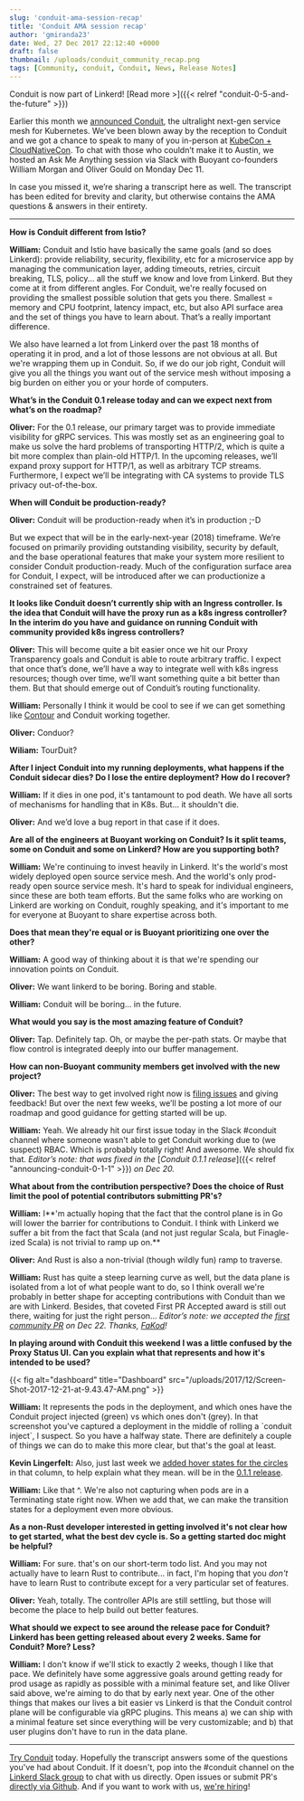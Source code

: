 ```yaml
---
slug: 'conduit-ama-session-recap'
title: 'Conduit AMA session recap'
author: 'gmiranda23'
date: Wed, 27 Dec 2017 22:12:40 +0000
draft: false
thumbnail: /uploads/conduit_community_recap.png
tags: [Community, conduit, Conduit, News, Release Notes]
---
```


Conduit is now part of Linkerd! [Read more >]({{< relref
"conduit-0-5-and-the-future" >}})

Earlier this month we [announced
Conduit](https://buoyant.io/2017/12/05/introducing-conduit/), the ultralight
next-gen service mesh for Kubernetes. We’ve been blown away by the reception to
Conduit and we got a chance to speak to many of you in-person at [KubeCon +
CloudNativeCon](https://buoyant.io/2017/12/11/kubecon-cloudnativecon-north-america-2017-roundup/).
To chat with those who couldn’t make it to Austin, we hosted an Ask Me Anything
session via Slack with Buoyant co-founders William Morgan and Oliver Gould on
Monday Dec 11.

In case you missed it, we’re sharing a transcript here as well. The transcript
has been edited for brevity and clarity, but otherwise contains the AMA
questions & answers in their entirety.

---

**How is Conduit different from Istio?**

**William:** Conduit and Istio have basically the same goals (and so does
Linkerd): provide reliability, security, flexibility, etc for a microservice app
by managing the communication layer, adding timeouts, retries, circuit breaking,
TLS, policy... all the stuff we know and love from Linkerd. But they come at it
from different angles. For Conduit, we're really focused on providing the
smallest possible solution that gets you there. Smallest = memory and CPU
footprint, latency impact, etc, but also API surface area and the set of things
you have to learn about. That’s a really important difference.

We also have learned a lot from Linkerd over the past 18 months of operating it
in prod, and a lot of those lessons are not obvious at all. But we're wrapping
them up in Conduit. So, if we do our job right, Conduit will give you all the
things you want out of the service mesh without imposing a big burden on either
you or your horde of computers.

**What’s in the Conduit 0.1 release today and can we expect next from what’s on
the roadmap?**

**Oliver:** For the 0.1 release, our primary target was to provide immediate
visibility for gRPC services. This was mostly set as an engineering goal to make
us solve the hard problems of transporting HTTP/2, which is quite a bit more
complex than plain-old HTTP/1. In the upcoming releases, we’ll expand proxy
support for HTTP/1, as well as arbitrary TCP streams. Furthermore, I expect
we’ll be integrating with CA systems to provide TLS privacy out-of-the-box.

**When will Conduit be production-ready?**

**Oliver:** Conduit will be production-ready when it’s in production ;-D

But we expect that will be in the early-next-year (2018) timeframe. We’re
focused on primarily providing outstanding visibility, security by default, and
the base operational features that make your system more resilient to consider
Conduit production-ready. Much of the configuration surface area for Conduit, I
expect, will be introduced after we can productionize a constrained set of
features.

**It looks like Conduit doesn’t currently ship with an Ingress controller. Is
the idea that Conduit will have the proxy run as a k8s ingress controller? In
the interim do you have and guidance on running Conduit with community provided
k8s ingress controllers?**

**Oliver:** This will become quite a bit easier once we hit our Proxy
Transparency goals and Conduit is able to route arbitrary traffic. I expect that
once that’s done, we’ll have a way to integrate well with k8s ingress resources;
though over time, we’ll want something quite a bit better than them. But that
should emerge out of Conduit’s routing functionality.

**William:** Personally I think it would be cool to see if we can get something
like [Contour](https://github.com/heptio/contour) and Conduit working together.

**Oliver:** Conduor?

**Wiliam:** TourDuit?

**After I inject Conduit into my running deployments, what happens if the
Conduit sidecar dies? Do I lose the entire deployment? How do I recover?**

**William:** If it dies in one pod, it's tantamount to pod death. We have all
sorts of mechanisms for handling that in K8s. But... it shouldn't die.

**Oliver:** And we’d love a bug report in that case if it does.

**Are all of the engineers at Buoyant working on Conduit? Is it split teams,
some on Conduit and some on Linkerd? How are you supporting both?**

**William:** We're continuing to invest heavily in Linkerd. It's the world's
most widely deployed open source service mesh. And the world's only prod-ready
open source service mesh. It's hard to speak for individual engineers, since
these are both team efforts. But the same folks who are working on Linkerd are
working on Conduit, roughly speaking, and it's important to me for everyone at
Buoyant to share expertise across both.

**Does that mean they're equal or is Buoyant prioritizing one over the other?**

**William:** A good way of thinking about it is that we're spending our
innovation points on Conduit.

**Oliver:** We want linkerd to be boring. Boring and stable.

**William:** Conduit will be boring... in the future.

**What would you say is the most amazing feature of Conduit?**

**Oliver:** Tap. Definitely tap. Oh, or maybe the per-path stats. Or maybe that
flow control is integrated deeply into our buffer management.

**How can non-Buoyant community members get involved with the new project?**

**Oliver:** The best way to get involved right now is [filing
issues](https://github.com/runconduit/conduit/issues) and giving feedback! But
over the next few weeks, we’ll be posting a lot more of our roadmap and good
guidance for getting started will be up.

**William:** Yeah. We already hit our first issue today in the Slack #conduit
channel where someone wasn't able to get Conduit working due to (we suspect)
RBAC. Which is probably totally right! And awesome. We should fix that.
_Editor’s note: that was fixed in the_ [_Conduit 0.1.1
release_]({{< relref "announcing-conduit-0-1-1" >}}) _on Dec 20._

**What about from the contribution perspective? Does the choice of Rust limit
the pool of potential contributors submitting PR's?**

**William:** I**'m actually hoping that the fact that the control plane is in Go
will lower the barrier for contributions to Conduit. I think with Linkerd we
suffer a bit from the fact that Scala (and not just regular Scala, but
Finagle-ized Scala) is not trivial to ramp up on.**

**Oliver:** And Rust is also a non-trivial (though wildly fun) ramp to traverse.

**William:** Rust has quite a steep learning curve as well, but the data plane
is isolated from a lot of what people want to do, so I think overall we're
probably in better shape for accepting contributions with Conduit than we are
with Linkerd. Besides, that coveted First PR Accepted award is still out there,
waiting for just the right person… _Editor’s note: we accepted the_ [_first
community PR_](https://github.com/runconduit/conduit/pull/83) _on Dec 22.
Thanks,_ [_FaKod_](https://github.com/FaKod)_!_

**In playing around with Conduit this weekend I was a little confused by the
Proxy Status UI. Can you explain what that represents and how it's intended to
be used?**

{{< fig
  alt="dashboard"
  title="Dashboard"
  src="/uploads/2017/12/Screen-Shot-2017-12-21-at-9.43.47-AM.png" >}}

**William:** It represents the pods in the deployment, and which ones have the
Conduit project injected (green) vs which ones don't (grey). In that screenshot
you've captured a deployment in the middle of rolling a \`conduit inject\`, I
suspect. So you have a halfway state. There are definitely a couple of things we
can do to make this more clear, but that's the goal at least.

**Kevin Lingerfelt:** Also, just last week we [added hover states for the
circles](https://github.com/runconduit/conduit/pull/19) in that column, to help
explain what they mean. will be in the [0.1.1
release](https://github.com/runconduit/conduit/releases/tag/v0.1.1).

**William:** Like that ^. We're also not capturing when pods are in a
Terminating state right now. When we add that, we can make the transition states
for a deployment even more obvious.

**As a non-Rust developer interested in getting involved it's not clear how to
get started, what the best dev cycle is. So a getting started doc might be
helpful?**

**William:** For sure. that's on our short-term todo list. And you may not
actually have to learn Rust to contribute... in fact, I'm hoping that you
_don't_ have to learn Rust to contribute except for a very particular set of
features.

**Oliver:** Yeah, totally. The controller APIs are still settling, but those
will become the place to help build out better features.

**What should we expect to see around the release pace for Conduit? Linkerd has
been getting released about every 2 weeks. Same for Conduit? More? Less?**

**William:** I don't know if we'll stick to exactly 2 weeks, though I like that
pace. We definitely have some aggressive goals around getting ready for prod
usage as rapidly as possible with a minimal feature set, and like Oliver said
above, we're aiming to do that by early next year. One of the other things that
makes our lives a bit easier vs Linkerd is that the Conduit control plane will
be configurable via gRPC plugins. This means a) we can ship with a minimal
feature set since everything will be very customizable; and b) that user plugins
don't have to run in the data plane.

---

[Try Conduit](https://conduit.io/getting-started/) today. Hopefully the
transcript answers some of the questions you've had about Conduit. If it
doesn't, pop into the #conduit channel on the [Linkerd Slack
group](http://linkerd.slack.com) to chat with us directly. Open issues or submit
PR's [directly via Github](https://github.com/runconduit/conduit). And if you
want to work with us, [we're hiring](https://buoyant.io/careers/)!
